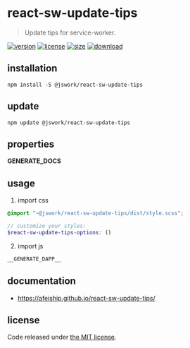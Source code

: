 # react-sw-update-tips
> Update tips for service-worker.

[![version][version-image]][version-url]
[![license][license-image]][license-url]
[![size][size-image]][size-url]
[![download][download-image]][download-url]

## installation
```shell
npm install -S @jswork/react-sw-update-tips
```

## update
```shell
npm update @jswork/react-sw-update-tips
```

## properties
__GENERATE_DOCS__

## usage
1. import css
  ```scss
  @import "~@jswork/react-sw-update-tips/dist/style.scss";

  // customize your styles:
  $react-sw-update-tips-options: ()
  ```
2. import js
  ```js
__GENERATE_DAPP__
  ```

## documentation
- https://afeiship.github.io/react-sw-update-tips/


## license
Code released under [the MIT license](https://github.com/afeiship/react-sw-update-tips/blob/master/LICENSE.txt).

[version-image]: https://img.shields.io/npm/v/@jswork/react-sw-update-tips
[version-url]: https://npmjs.org/package/@jswork/react-sw-update-tips

[license-image]: https://img.shields.io/npm/l/@jswork/react-sw-update-tips
[license-url]: https://github.com/afeiship/react-sw-update-tips/blob/master/LICENSE.txt

[size-image]: https://img.shields.io/bundlephobia/minzip/@jswork/react-sw-update-tips
[size-url]: https://github.com/afeiship/react-sw-update-tips/blob/master/dist/react-sw-update-tips.min.js

[download-image]: https://img.shields.io/npm/dm/@jswork/react-sw-update-tips
[download-url]: https://www.npmjs.com/package/@jswork/react-sw-update-tips
